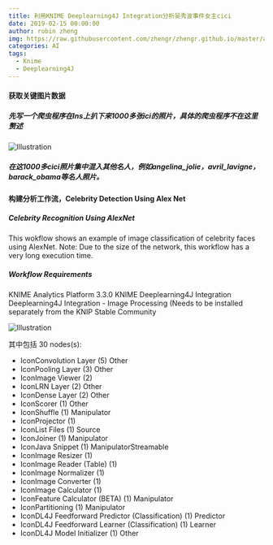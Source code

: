 ```yaml
---
title: 利用KNIME Deeplearning4J Integration分析吴秀波事件女主cici
date: 2019-02-15 00:00:00
author: robin zheng
img: https://raw.githubusercontent.com/zhengr/zhengr.github.io/master/assets/images/Jietu20190215-165212.jpg
categories: AI
tags:
  - Knime
  - Deeplearning4J
---
```


#### 获取关键图片数据
##### 先写一个爬虫程序在Ins上扒下来1000多张ici的照片，具体的爬虫程序不在这里赘述

![Illustration](https://raw.githubusercontent.com/zhengr/zhengr.github.io/master/assets/images/Jietu20190215-163955.jpg)

##### 在这1000多cici照片集中混入其他名人，例如angelina_jolie，avril_lavigne，barack_obama等名人照片。

#### 构建分析工作流，Celebrity Detection Using Alex Net

##### Celebrity Recognition Using AlexNet
This wokflow shows an example of image classification of celebrity faces using AlexNet.
Note: Due to the size of the network, this workflow has a very long execution time.

##### Workflow Requirements
KNIME Analytics Platform 3.3.0
KNIME Deeplearning4J Integration
Deeplearning4J Integration - Image Processing (Needs to be installed separately from the KNIP Stable Community

![Illustration](https://raw.githubusercontent.com/zhengr/zhengr.github.io/master/assets/images/Jietu20190215-165212.jpg)

其中包括 30 nodes(s):

- IconConvolution Layer (5) Other
- IconPooling Layer (3) Other
- IconImage Viewer (2) 
- IconLRN Layer (2) Other
- IconDense Layer (2) Other
- IconScorer (1) Other
- IconShuffle (1) Manipulator
- IconProjector (1) 
- IconList Files (1) Source
- IconJoiner (1) Manipulator
- IconJava Snippet (1) ManipulatorStreamable
- IconImage Resizer (1) 
- IconImage Reader (Table) (1) 
- IconImage Normalizer (1) 
- IconImage Converter (1) 
- IconImage Calculator (1) 
- IconFeature Calculator (BETA) (1) Manipulator
- IconPartitioning (1) Manipulator
- IconDL4J Feedforward Predictor (Classification) (1) Predictor
- IconDL4J Feedforward Learner (Classification) (1) Learner
- IconDL4J Model Initializer (1) Other

